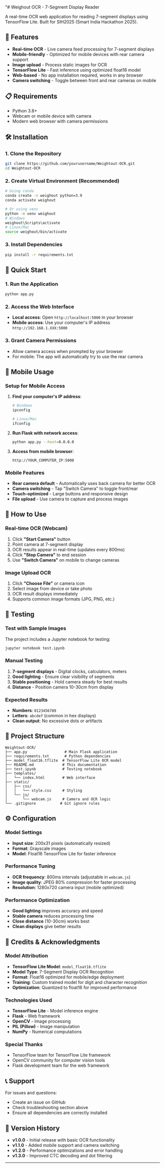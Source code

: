 "# Weighout OCR - 7-Segment Display Reader

A real-time OCR web application for reading 7-segment displays using TensorFlow Lite. Built for SIH2025 (Smart India Hackathon 2025).

## 🚀 Features

- **Real-time OCR** - Live camera feed processing for 7-segment displays
- **Mobile-friendly** - Optimized for mobile devices with rear camera support
- **Image upload** - Process static images for OCR
- **TensorFlow Lite** - Fast inference using optimized float16 model
- **Web-based** - No app installation required, works in any browser
- **Camera switching** - Toggle between front and rear cameras on mobile

## 📋 Requirements

- Python 3.8+
- Webcam or mobile device with camera
- Modern web browser with camera permissions

## 🛠️ Installation

### 1. Clone the Repository
```bash
git clone https://github.com/yourusername/Weightout-OCR.git
cd Weightout-OCR
```

### 2. Create Virtual Environment (Recommended)
```bash
# Using conda
conda create -n weighout python=3.9
conda activate weighout

# Or using venv
python -m venv weighout
# Windows
weighout\Scripts\activate
# Linux/Mac
source weighout/bin/activate
```

### 3. Install Dependencies
```bash
pip install -r requirements.txt
```

## 🚀 Quick Start

### 1. Run the Application
```bash
python app.py
```

### 2. Access the Web Interface
- **Local access**: Open `http://localhost:5000` in your browser
- **Mobile access**: Use your computer's IP address `http://192.168.1.XXX:5000`

### 3. Grant Camera Permissions
- Allow camera access when prompted by your browser
- For mobile: The app will automatically try to use the rear camera

## 📱 Mobile Usage

### Setup for Mobile Access
1. **Find your computer's IP address**:
   ```bash
   # Windows
   ipconfig
   
   # Linux/Mac
   ifconfig
   ```

2. **Run Flask with network access**:
   ```bash
   python app.py --host=0.0.0.0
   ```

3. **Access from mobile browser**:
   ```
   http://YOUR_COMPUTER_IP:5000
   ```

### Mobile Features
- **Rear camera default** - Automatically uses back camera for better OCR
- **Camera switching** - Tap "Switch Camera" to toggle front/rear
- **Touch-optimized** - Large buttons and responsive design
- **File upload** - Use camera to capture and process images

## 🎯 How to Use

### Real-time OCR (Webcam)
1. Click **"Start Camera"** button
2. Point camera at 7-segment display
3. OCR results appear in real-time (updates every 800ms)
4. Click **"Stop Camera"** to end session
5. Use **"Switch Camera"** on mobile to change cameras

### Image Upload OCR
1. Click **"Choose File"** or camera icon
2. Select image from device or take photo
3. OCR result displays immediately
4. Supports common image formats (JPG, PNG, etc.)

## 🧪 Testing

### Test with Sample Images
The project includes a Jupyter notebook for testing:

```bash
jupyter notebook test.ipynb
```

### Manual Testing
1. **7-segment displays** - Digital clocks, calculators, meters
2. **Good lighting** - Ensure clear visibility of segments
3. **Stable positioning** - Hold camera steady for best results
4. **Distance** - Position camera 10-30cm from display

### Expected Results
- **Numbers**: `0123456789`
- **Letters**: `abcdef` (common in hex displays)
- **Clean output**: No excessive dots or artifacts

## 📁 Project Structure

```
Weightout-OCR/
├── app.py                 # Main Flask application
├── requirements.txt       # Python dependencies
├── model_float16.tflite  # TensorFlow Lite OCR model
├── README.md             # This documentation
├── test.ipynb            # Testing notebook
├── templates/
│   └── index.html        # Web interface
├── static/
│   ├── css/
│   │   └── style.css     # Styling
│   └── js/
│       └── webcam.js     # Camera and OCR logic
└── .gitignore           # Git ignore rules
```

## ⚙️ Configuration

### Model Settings
- **Input size**: 200x31 pixels (automatically resized)
- **Format**: Grayscale images
- **Model**: Float16 TensorFlow Lite for faster inference

### Performance Tuning
- **OCR frequency**: 800ms intervals (adjustable in `webcam.js`)
- **Image quality**: JPEG 80% compression for faster processing
- **Resolution**: 1280x720 camera input (mobile optimized)

### Performance Optimization
- **Good lighting** improves accuracy and speed
- **Stable camera** reduces processing time
- **Close distance** (10-30cm) works best
- **Clean displays** give better results




## 🙏 Credits & Acknowledgments

### Model Attribution
- **TensorFlow Lite Model**: `model_float16.tflite`
- **Model Type**: 7-Segment Display OCR Recognition
- **Format**: Float16 optimized for mobile/edge deployment
- **Training**: Custom trained model for digit and character recognition
- **Optimization**: Quantized to float16 for improved performance

### Technologies Used
- **TensorFlow Lite** - Model inference engine
- **Flask** - Web framework
- **OpenCV** - Image processing
- **PIL (Pillow)** - Image manipulation
- **NumPy** - Numerical computations

### Special Thanks
- TensorFlow team for TensorFlow Lite framework
- OpenCV community for computer vision tools
- Flask development team for the web framework

## 📞 Support

For issues and questions:
- Create an issue on GitHub
- Check troubleshooting section above
- Ensure all dependencies are correctly installed

## 🔄 Version History

- **v1.0.0** - Initial release with basic OCR functionality
- **v1.1.0** - Added mobile support and camera switching
- **v1.2.0** - Performance optimizations and error handling
- **v1.3.0** - Improved CTC decoding and dot filtering

---
